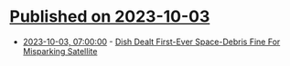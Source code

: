 # [Published on 2023-10-03](index.md)

* [2023-10-03, 07:00:00](https://tech.slashdot.org/story/23/10/03/000254/dish-dealt-first-ever-space-debris-fine-for-misparking-satellite?utm_source=rss1.0mainlinkanon&utm_medium=feed) - [Dish Dealt First-Ever Space-Debris Fine For Misparking Satellite](https://tech.slashdot.org/story/23/10/03/000254/dish-dealt-first-ever-space-debris-fine-for-misparking-satellite?utm_source=rss1.0mainlinkanon&utm_medium=feed)
